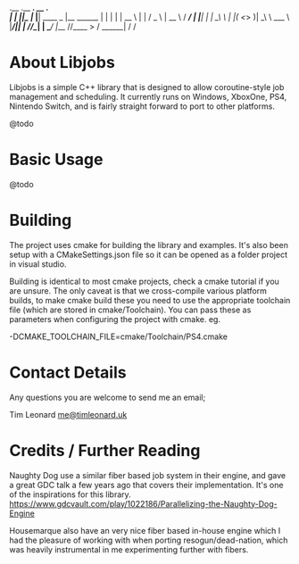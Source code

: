 .__   .__ ___.         __        ___.            
|  |  |__|\_ |__      |__|  ____ \_ |__    ______
|  |  |  | | __ \     |  | /  _ \ | __ \  /  ___/
|  |__|  | | \_\ \    |  |(  <_> )| \_\ \ \___ \ 
|____/|__| |___  //\__|  | \____/ |___  //____  >
               \/ \______|            \/      \/ 

# About Libjobs
Libjobs is a simple C++ library that is designed to allow coroutine-style job management and scheduling. It currently runs on Windows, XboxOne, PS4, Nintendo Switch, and is fairly straight forward to port to other platforms.

@todo

# Basic Usage
@todo

# Building
The project uses cmake for building the library and examples. It's also been setup with a CMakeSettings.json file so it can be opened as a folder project in visual studio.

Building is identical to most cmake projects, check a cmake tutorial if you are unsure. The only caveat is that we cross-compile various platform builds, to make cmake build these you need to use the appropriate toolchain file (which are stored in cmake/Toolchain). You can pass these as parameters when configuring the project with cmake. eg.

-DCMAKE_TOOLCHAIN_FILE=cmake/Toolchain/PS4.cmake

# Contact Details
Any questions you are welcome to send me an email;

Tim Leonard
me@timleonard.uk

# Credits / Further Reading
Naughty Dog use a similar fiber based job system in their engine, and gave a great GDC talk a few years ago that covers their implementation. It's one of the inspirations for this library.
https://www.gdcvault.com/play/1022186/Parallelizing-the-Naughty-Dog-Engine

Housemarque also have an very nice fiber based in-house engine which I had the pleasure of working with when porting resogun/dead-nation, which was heavily instrumental in me experimenting further with fibers.
